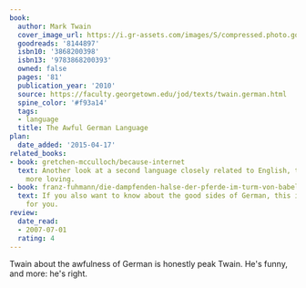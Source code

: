 ```yaml
---
book:
  author: Mark Twain
  cover_image_url: https://i.gr-assets.com/images/S/compressed.photo.goodreads.com/books/1419196682l/8144897.jpg
  goodreads: '8144897'
  isbn10: '3868200398'
  isbn13: '9783868200393'
  owned: false
  pages: '81'
  publication_year: '2010'
  source: https://faculty.georgetown.edu/jod/texts/twain.german.html
  spine_color: '#f93a14'
  tags:
  - language
  title: The Awful German Language
plan:
  date_added: '2015-04-17'
related_books:
- book: gretchen-mcculloch/because-internet
  text: Another look at a second language closely related to English, though generally
    more loving.
- book: franz-fuhmann/die-dampfenden-halse-der-pferde-im-turm-von-babel
  text: If you also want to know about the good sides of German, this is the book
    for you.
review:
  date_read:
  - 2007-07-01
  rating: 4
---
```


Twain about the awfulness of German is honestly peak Twain. He's funny, and more: he's right.
